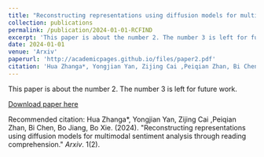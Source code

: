 ```yaml
---
title: "Reconstructing representations using diffusion models for multimodal  sentiment analysis through reading comprehension"
collection: publications
permalink: /publication/2024-01-01-RCFIND
excerpt: 'This paper is about the number 2. The number 3 is left for future work.'
date: 2024-01-01
venue: 'Arxiv'
paperurl: 'http://academicpages.github.io/files/paper2.pdf'
citation: 'Hua Zhanga*, Yongjian Yan, Zijing Cai ,Peiqian Zhan, Bi Chen, Bo Jiang, Bo Xie. (2024). &quot;Reconstructing representations using diffusion models for multimodal  sentiment analysis through reading comprehension.&quot; <i>Arxiv</i>. 1(2).'
---
```

This paper is about the number 2. The number 3 is left for future work.

[Download paper here](http://academicpages.github.io/files/paper2.pdf)

Recommended citation: Hua Zhanga*, Yongjian Yan, Zijing Cai ,Peiqian Zhan, Bi Chen, Bo Jiang, Bo Xie. (2024). "Reconstructing representations using diffusion models for multimodal  sentiment analysis through reading comprehension." <i>Arxiv</i>. 1(2).